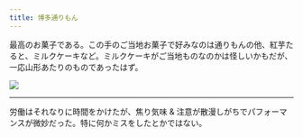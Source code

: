 ```yaml
---
title: 博多通りもん
---
```


最高のお菓子である。この手のご当地お菓子で好みなのは通りもんの他、紅芋たると、ミルクケーキなど。ミルクケーキがご当地ものなのかは怪しいかもだが、一応山形あたりのものであったはず。

![](https://photos.apkas.net/medium/202508/20250827-1R300210.webp)

---

労働はそれなりに時間をかけたが、焦り気味 & 注意が散漫しがちでパフォーマンスが微妙だった。特に何かミスをしたとかではない。
